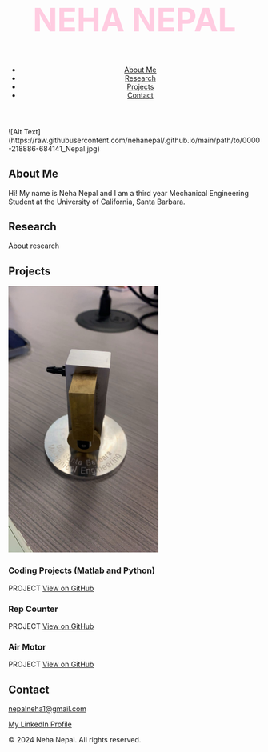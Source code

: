 <html lang="en">
<head>
  <meta charset="UTF-8">
  <meta name="viewport" content="width=device-width, initial-scale=1.0">
  <link rel="stylesheet" href="styles.css">
</head>
<body>
  <header>
    <nav>
    <h1 style="font-size: 4rem; color: #FFCCE1;">NEHA NEPAL</h1>
      <ul>
        <li><a href="#about">About Me</a></li>
        <li><a href= "#research">Research</a></li>
        <li><a href="#projects">Projects</a></li>
        <li><a href="#contact">Contact</a></li>
      </ul>
    </nav>
  </header>
  ![Alt Text](https://raw.githubusercontent.com/nehanepal/.github.io/main/path/to/0000-218886-684141_Nepal.jpg)
  <section id="about">
    <h2>About Me</h2>
    <p>Hi! My name is Neha Nepal and I am a third year Mechanical Engineering Student at the University of California, Santa Barbara. </p>
  </section>
  <section id="research">
    <h2>Research</h2>
    <p>About research</p>
  </section>
  <section id="projects">
    <h2>Projects</h2>
    <img src="img_0009.jpg" alt="My Image" width="300">
    <div class="project">
      <h3>Coding Projects (Matlab and Python)</h3>
      <p>PROJECT <a href="#" target="_blank">View on GitHub</a></p>
    </div>
    <div class="project">
      <h3>Rep Counter</h3>
      <p>PROJECT <a href="#" target="_blank">View on GitHub</a></p>
    </div>
    <div class="project">
        <h3>Air Motor</h3>
        <p>PROJECT <a href="#" target="_blank">View on GitHub</a></p>
      </div>
  </section>


  <section id="contact">
    <h2>Contact</h2>
    <p><a href="mailto:nepalneha1@gmail.com">nepalneha1@gmail.com</a></p>
    <p><a href="www.linkedin.com/in/nehanepal" target="_blank">My LinkedIn Profile</a></p>
  </section>

  <footer>
    <p>&copy; 2024 Neha Nepal. All rights reserved.</p>
  </footer>
</body>
</html>
